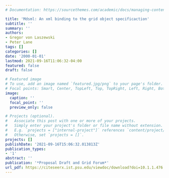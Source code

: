 ```yaml
---
# Documentation: https://sourcethemes.com/academic/docs/managing-content/

title: 'Mdsml: An xml binding to the grid object specificaction'
subtitle: ''
summary: ''
authors:
- Gregor von Laszewski
- Peter Lane
tags: []
categories: []
date: '2000-01-01'
lastmod: 2021-09-16T11:06:32-04:00
featured: false
draft: false

# Featured image
# To use, add an image named `featured.jpg/png` to your page's folder.
# Focal points: Smart, Center, TopLeft, Top, TopRight, Left, Right, BottomLeft, Bottom, BottomRight.
image:
  caption: ''
  focal_point: ''
  preview_only: false

# Projects (optional).
#   Associate this post with one or more of your projects.
#   Simply enter your project's folder or file name without extension.
#   E.g. `projects = ["internal-project"]` references `content/project/deep-learning/index.md`.
#   Otherwise, set `projects = []`.
projects: []
publishDate: '2021-09-16T15:06:32.013813Z'
publication_types:
- '1'
abstract: ''
publication: '*Proposal Draft and Grid Forum*'
url_pdf: https://citeseerx.ist.psu.edu/viewdoc/download?doi=10.1.1.476.2003&rep=rep1&type=pdf
---
```

